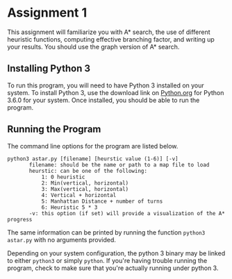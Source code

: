 # Assignment 1

This assignment will familiarize you with A* search, 
the use of different heuristic functions, computing 
effective branching factor, and writing up your results. 
You should use the graph version of A* search.

## Installing Python 3

To run this program, you will need to have Python 3 installed on your system. 
To install Python 3, use the download link on [Python.org](https://www.python.org) 
for Python 3.6.0 for your system. Once installed, you should be able to run the program.

## Running the Program

The command line options for the program are listed below.

    python3 astar.py [filename] [heurstic value (1-6)] [-v]
           filename: should be the name or path to a map file to load
           heurstic: can be one of the following:
               1: 0 heuristic
               2: Min(vertical, horizontal)
               3: Max(vertical, horizontal)
               4: Vertical + horizontal
               5: Manhattan Distance + number of turns
               6: Heuristic 5 * 3
           -v: this option (if set) will provide a visualization of the A* progress

The same information can be printed by running the function `python3 astar.py` with 
no arguments provided.

Depending on your system configuration, the python 3 binary may be linked to either
`python3` or simply `python`. If you're having trouble running the program, check to make
sure that you're actually running under python 3.
